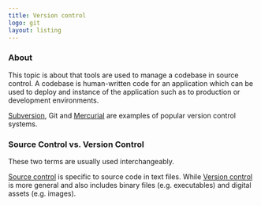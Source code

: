 ```yaml
---
title: Version control
logo: git
layout: listing
---
```


### About

This topic is about that tools are used to manage a codebase in source control. A codebase is human-written code for an application which can be used to deploy and instance of the application such as to production or development environments.

[Subversion](https://en.m.wikipedia.org/wiki/Subversion_(software)), Git and [Mercurial](https://en.m.wikipedia.org/wiki/Mercurial) are examples of popular version control systems. 

### Source Control vs. Version Control

These two terms are usually used interchangeably. 

[Source control](https://en.m.wikipedia.org/wiki/Source_control) is specific to source code in text files. While [Version control](https://en.m.wikipedia.org/wiki/Version_control) is more general and also includes binary files (e.g. executables) and digital assets (e.g. images).
